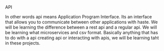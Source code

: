 API

In other words api means Application Program Interface. Its an interface that allows you
to communicate between other applications with haste. We will be learning the difference between 
a rest api and a regular api. We will be learning what microservices and csv format. Basically anything that 
has to do with a api creating api or interacting with apis, we will be learning taht in these projects.